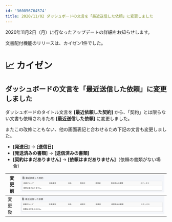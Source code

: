 ```yaml
---
id: '360056764574'
title: 2020/11/02 ダッシュボードの文言を「最近送信した依頼」に変更しました
---
```

2020年11月2日（月）に行なったアップデートの詳細をお知らせします。

文書配付機能のリリースは、カイゼン1件でした。

# 📈 カイゼン

## ダッシュボードの文言を「最近送信した依頼」に変更しました

ダッシュボードのタイトル文言を **\[最近依頼した契約\]** から、「契約」とは限らない文書も依頼されるため **\[最近送信した依頼\]** に変更しました。

またこの改修にともない、他の画面表記と合わせるため下記の文言も変更しました。

- **\[発送日\]** → **\[送信日\]**
- **\[発送済みの書類\]** → **\[送信済みの書類\]**
- **\[契約はまだありません\]** → **\[依頼はまだありません\]**（依頼の書類がない場合）

| 変更前 | ![upload_8a4430523babaecbaca936932debe60d.png](./upload_8a4430523babaecbaca936932debe60d.png) |
| --- | --- |
| 変更後 | ![upload_2174f89e3e3fb356b9f32b5fb6c31c95.png](./upload_2174f89e3e3fb356b9f32b5fb6c31c95.png) |
